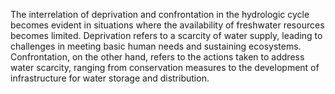 

The interrelation of deprivation and confrontation in the hydrologic cycle becomes evident in situations where the availability of freshwater resources becomes limited. Deprivation refers to a scarcity of water supply, leading to challenges in meeting basic human needs and sustaining ecosystems. Confrontation, on the other hand, refers to the actions taken to address water scarcity, ranging from conservation measures to the development of infrastructure for water storage and distribution.

